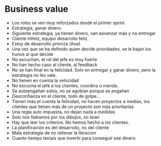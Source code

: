 Business value
======
* Los roles se ven muy reforzados desde el primer sprint
* Estrategia, ganar dinero. 
* Siguiente estrategia, ya tienen dinero, van aavanzar más y no entregar
* Cliente infeliz, equipo desarrollo feliz.
* Estoy de desarrollo prioriza (Ana)
* Una vez que se ha definido quien decide prioridades, se le bajan los hunos al que decide
* No escuchan, el rol del jefe es muy fuerte
* No han hecho caso al cliente, al feedback
* No se han final en la felicidad. Solo en entregar y ganar dinero, pero la estrategia no les vale.
* No tienen en cuenta la velocidad
* No escucha el jefe a los clientes, coordina o manda..
* Se autoengañan solos, no se agobian porque se engañan
* Desconfianza en el cliente, todo de golpe...
* Tienen más el cuenta la felicidad, no hacen proyectos a medias, los clientes que tienen más de un proyecto son más prioritarias. 
* Una regla auto impuesta, no dejan nada a medidas
* Solo nos fiabamos por los dibujos, no leían
* Hay que leer los criterios. No hemos hecho a los clientes.
* La planificación es del desarrollo, no del cliente
* Mala estrategia de no rellenar la iteracion
* Cuanto tiempo teníais que invertir para conseguir ese dinero.
